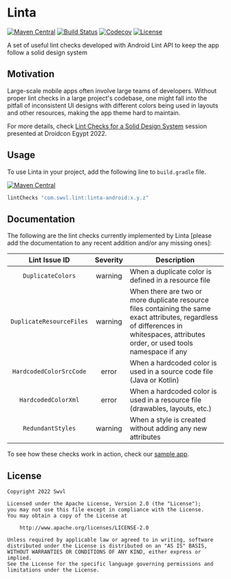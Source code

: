 # Linta

[![Maven Central](https://img.shields.io/maven-central/v/com.swvl.lint/linta-android.svg)](https://mvnrepository.com/artifact/com.swvl.lint/linta-android)
[![Build Status](https://app.bitrise.io/app/88ca7b673ed9bb00/status.svg?token=OqjTeLBPuw0W-T1jD9ADNw&branch=main)](https://app.bitrise.io/app/88ca7b673ed9bb00)
[![Codecov](https://codecov.io/github/swvl/linta/branch/main/graph/badge.svg?token=H8Y422Q1I0)](https://codecov.io/github/swvl/linta)
[![License](https://img.shields.io/badge/License-Apache_2.0-blue.svg)](https://opensource.org/licenses/Apache-2.0)

A set of useful lint checks developed with Android Lint API to keep the app follow a solid design system

## Motivation

Large-scale mobile apps often involve large teams of developers. Without proper lint checks in a large project's codebase, one might fall into the pitfall of inconsistent UI designs with different colors being used in layouts and other resources, making the app theme hard to maintain.

For more details, check [Lint Checks for a Solid Design System](https://docs.google.com/presentation/d/1aDEtm2UE2OoRO59Pt8fb4S43iM79BFncj0pR57WVEvw) session presented at Droidcon Egypt 2022.

## Usage

To use Linta in your project, add the following line to `build.gradle` file.

[![Maven Central](https://img.shields.io/maven-central/v/com.swvl.lint/linta-android.svg)](https://mvnrepository.com/artifact/com.swvl.lint/linta-android)

```groovy
lintChecks "com.swvl.lint:linta-android:x.y.z"
```

## Documentation

The following are the lint checks currently implemented by Linta [please add the documentation to any recent addition and/or any missing ones]:

| Lint Issue ID           |    Severity   | Description                                                                                            |
|:-----------------------:|:-------------:|--------------------------------------------------------------------------------------------------------|
| `DuplicateColors`       |    warning    | When a duplicate color is defined in a resource file                                                   |
| `DuplicateResourceFiles`|    warning    | When there are two or more duplicate resource files containing the same exact attributes, regardless of differences in whitespaces, attributes order, or used tools namespace if any |
| `HardcodedColorSrcCode` |     error     | When a hardcoded color is used in a source code file (Java or Kotlin)                                  |
| `HardcodedColorXml`     |     error     | When a hardcoded color is used in a resource file (drawables, layouts, etc.)                           |
| `RedundantStyles`       |    warning    | When a style is created without adding any new attributes                                              |

To see how these checks work in action, check our [sample app](https://github.com/swvl/linta/tree/main/sample).

## License

```
Copyright 2022 Swvl

Licensed under the Apache License, Version 2.0 (the "License");
you may not use this file except in compliance with the License.
You may obtain a copy of the License at

    http://www.apache.org/licenses/LICENSE-2.0

Unless required by applicable law or agreed to in writing, software
distributed under the License is distributed on an "AS IS" BASIS,
WITHOUT WARRANTIES OR CONDITIONS OF ANY KIND, either express or implied.
See the License for the specific language governing permissions and
limitations under the License.
```
